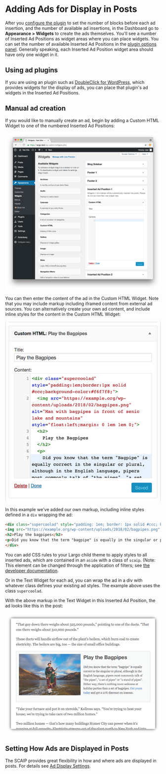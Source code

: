 # Adding Ads for Display in Posts

After you [configure the plugin](configuration.md) to set the number of blocks before each ad insertion, and the number of available ad insertions, in the Dashboard go to **Appearance > Widgets** to create the ads themselves. You'll see a number of Inserted Ad Positions as widget areas where you can place widgets. You can set the number of available Inserted Ad Positions in the [plugin options panel](configuration.md). Generally speaking, each Inserted Ad Position widget area should have only one widget in it.

## Using ad plugins

If you are using an plugin such as [DoubleClick for WordPress](https://wordpress.org/plugins/doubleclick-for-wp/), which provides widgets for the display of ads, you can place that plugin's ad widgets in the Inserted Ad Positions.

## Manual ad creation

If you would like to manually create an ad, begin by adding a Custom HTML Widget to one of the numbered Inserted Ad Positions:

![empty text widget in an Ad Position area](./img/empty-text-widget-in-ad-position.png)

You can then enter the content of the ad in the Custom HTML Widget. Note that you may include markup including iframed content from external ad sources. You can alternatively create your own ad content, and include inline styles for the content in the Custom HTML Widget:

![ad content in the custom HTML widget](./img/scaip-ad-markup.png)

In this example we've added our own markup, including inline styles defined in a `div` wrapping the ad:

```html
<div class="supercoolad" style="padding: 1em; border: 1px solid #ccc; background-color: #F6F7F8;">
<img src="https://example.org/wp-content/uploads/2018/02/bagpipes.png" alt="man with bagpipes in front of scenic lake and mountains" style="float:left; margin: 0 1em 1em 0;">
<h2>Play the bagpipes</h2>
<p>Did you know that the term "bagpipe" is equally in the singular or plural, although in the English language, pipers most commonly talk of "the pipes", "a set of pipes" or "a stand of pipes". Either way, there's nothing more welcome at holiday parties than a set of bagpipes. <a href="https://example.com/bagpipes/">Get yours today</a> and get a 10% discount on lessons. </p>
</div>
```

You can add CSS rules to your Largo child theme to apply styles to all inserted ads, which are contained in an `aside` with a class of `scaip`. (Note: This element can be changed through the application of filters; see [the developer documentation](./developers-shortcode-docs.md).

Or in the Text Widget for each ad, you can wrap the ad in a div with whatever class defines your existing ad styles. The example above uses the class `supercoolad`.

With the above markup in the Text Widget in this Inserted Ad Position, the ad looks like this in the post:

![advertisement for bagpipes on the post page](./img/scaip-ad-on-post.png)

## Setting How Ads are Displayed in Posts

The SCAIP provides great flexibility in how and where ads are displayed in posts. For details see [Ad Display Settings](display-settings.md).
